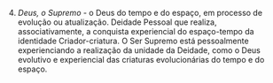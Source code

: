 4. *Deus, o Supremo* - o Deus do tempo e do espaço, em processo de evolução ou atualização. Deidade Pessoal que realiza, associativamente, a conquista experiencial do espaço-tempo da identidade  Criador-criatura. O Ser Supremo está pessoalmente experienciando a realização da unidade da Deidade, como o Deus evolutivo e experiencial das criaturas evolucionárias do tempo e do espaço.